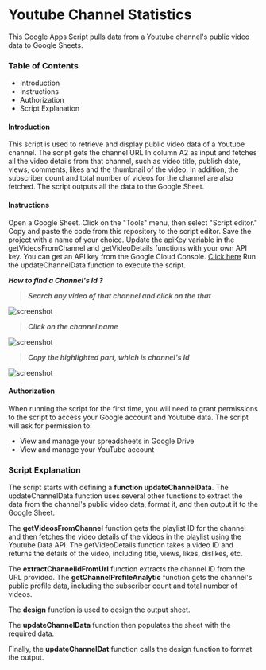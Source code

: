 # Youtube Channel Statistics
This Google Apps Script pulls data from a Youtube channel's public video data to Google Sheets.

### Table of Contents
- Introduction
- Instructions
- Authorization
- Script Explanation


#### Introduction
This script is used to retrieve and display public video data of a Youtube channel. The script gets the channel URL In column A2 as input and fetches all the video details from that channel, such as video title, publish date, views, comments, likes and the thumbnail of the video. In addition, the subscriber count and total number of videos for the channel are also fetched. The script outputs all the data to the Google Sheet.

#### Instructions
Open a Google Sheet.
Click on the "Tools" menu, then select "Script editor."
Copy and paste the code from this repository to the script editor.
Save the project with a name of your choice.
Update the apiKey variable in the getVideosFromChannel and getVideoDetails functions with your own API key. You can get an API key from the Google Cloud Console. [Click here](https://developers.google.com/youtube/v3/getting-started)
Run the updateChannelData function to execute the script.

**_How to find a Channel's Id ?_**
> **_Search any video of that channel and click on the that_** 

![screenshot](https://user-images.githubusercontent.com/98146902/176920862-02ceb50a-fb02-4e41-8a7d-c2819ae93c12.png)

>**_Click on the channel name_**

![screenshot](https://user-images.githubusercontent.com/98146902/176922081-32f8da52-8061-45d8-9a93-ceefbad7e383.png)

>**_Copy the highlighted part, which is channel's Id_**

![screenshot](https://user-images.githubusercontent.com/98146902/176925935-f4891b56-7c7c-48f7-b834-92fb453e9064.png)



#### Authorization
When running the script for the first time, you will need to grant permissions to the script to access your Google account and Youtube data. The script will ask for permission to:

- View and manage your spreadsheets in Google Drive
- View and manage your YouTube account


### Script Explanation
The script starts with defining a **function updateChannelData**. The updateChannelData function uses several other functions to extract the data from the channel's public video data, format it, and then output it to the Google Sheet.

The **getVideosFromChannel** function gets the playlist ID for the channel and then fetches the video details of the videos in the playlist using the Youtube Data API. The getVideoDetails function takes a video ID and returns the details of the video, including title, views, likes, dislikes, etc.

The **extractChannelIdFromUrl** function extracts the channel ID from the URL provided. The **getChannelProfileAnalytic** function gets the channel's public profile data, including the subscriber count and total number of videos.

The **design** function is used to design the output sheet.

The **updateChannelData** function then populates the sheet with the required data.

Finally, the **updateChannelDat** function calls the design function to format the output.